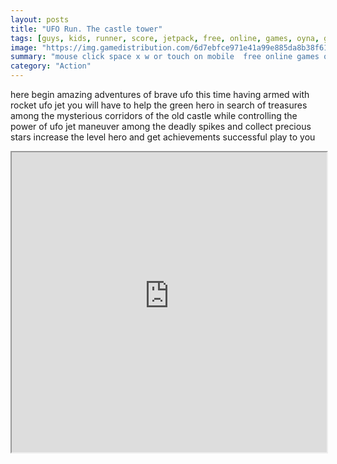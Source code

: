 ```yaml
---
layout: posts
title: "UFO Run. The castle tower"
tags: [guys, kids, runner, score, jetpack, free, online, games, oyna, game, free, games, play, play, games]
image: "https://img.gamedistribution.com/6d7ebfce971e41a99e885da8b38f61d8.jpg"
summary: "mouse click space x w or touch on mobile  free online games oyna game free games play play games"
category: "Action"
---
```


here begin amazing adventures of brave ufo this time having armed with rocket ufo jet you will have to help the green hero in search of treasures among the mysterious corridors of the old castle while controlling the power of ufo jet maneuver among the deadly spikes and collect precious stars increase the level hero and get achievements successful play to you

<iframe width="100%" height="480px;" src="https://html5.gamedistribution.com/6d7ebfce971e41a99e885da8b38f61d8/"></iframe>